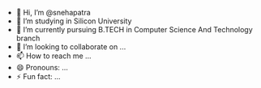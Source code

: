 - 👋 Hi, I’m @snehapatra
- 👀 I’m studying in Silicon University 
- 🌱 I’m currently pursuing B.TECH in Computer Science And Technology branch 
- 💞️ I’m looking to collaborate on ...
- 📫 How to reach me ...
- 😄 Pronouns: ...
- ⚡ Fun fact: ...

<!---
snehapatra454/snehapatra454 is a ✨ special ✨ repository because its `README.md` (this file) appears on your GitHub profile.
You can click the Preview link to take a look at your changes.
--->
